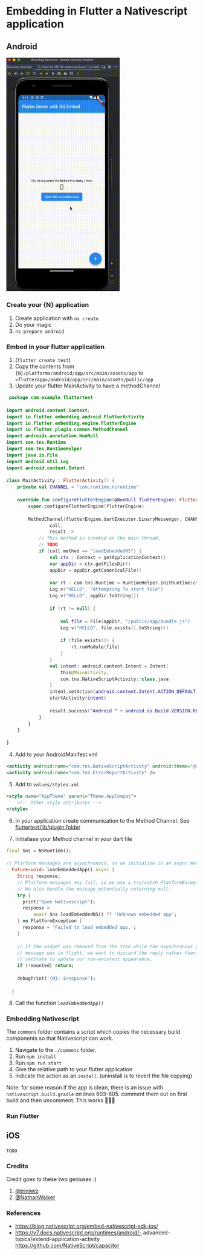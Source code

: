 # Embedding in Flutter a Nativescript application

## Android
<img src="./funfunfun.gif" alt="Nativescript app embedded in flutter" width="300">



### Create your {N} application

1. Create application with `ns create`
2. Do your magic
3. `ns prepare android`




### Embed in your flutter application

1. (`flutter create test`) 
2. Copy the contents from `{N}/platforms/android/app/src/main/assets/app` to `<flutterapp>/android/app/src/main/assets/public/app`
3. Update your flutter MainActivity to have a methodChannel
```kotlin
 package com.example.fluttertest

import android.content.Context;
import io.flutter.embedding.android.FlutterActivity
import io.flutter.embedding.engine.FlutterEngine
import io.flutter.plugin.common.MethodChannel
import androidx.annotation.NonNull
import com.tns.Runtime
import com.tns.RuntimeHelper
import java.io.File
import android.util.Log
import android.content.Intent

class MainActivity : FlutterActivity() {
    private val CHANNEL = "com.runtime.nsruntime"

    override fun configureFlutterEngine(@NonNull flutterEngine: FlutterEngine) {
        super.configureFlutterEngine(flutterEngine)

        MethodChannel(flutterEngine.dartExecutor.binaryMessenger, CHANNEL).setMethodCallHandler {
                call,
                result ->
            // This method is invoked on the main thread.
            // TODO
            if (call.method == "loadEmbeddedNS") {
                val ctx : Context = getApplicationContext()
                var appDir = ctx.getFilesDir()
                appDir = appDir.getCanonicalFile()

                var rt : com.tns.Runtime = RuntimeHelper.initRuntime(ctx)
                Log.v("HELLO", "Attempting To start file")
                Log.v("HELLO", appDir.toString())

                if (rt != null) {

                    val file = File(appDir, "/public/app/bundle.js")
                    Log.v("HELLO", file.exists().toString())

                    if (file.exists()) {
                        rt.runModule(file)
                    }
                }
                val intent: android.content.Intent = Intent(
                    this@MainActivity,
                    com.tns.NativeScriptActivity::class.java
                )
                intent.setAction(android.content.Intent.ACTION_DEFAULT)
                startActivity(intent)

                result.success("Android " + android.os.Build.VERSION.RELEASE);
            }
        }
    }

}
```
4. Add to your AndroidManifest.xml

```xml
<activity android:name="com.tns.NativeScriptActivity" android:theme="@style/AppTheme" />
<activity android:name="com.tns.ErrorReportActivity" />
```

5. Add to `values/styles.xml`

```xml
<style name="AppTheme" parent="Theme.AppCompat">
    <!-- Other style attributes -->
</style>
```

6. In your application create communication to the Method Channel. See [fluttertest/lib/plugin folder](fluttertest/lib/plugin)

7. Initialiase your Method channel in your dart file 
```dart
final $ns = NSRuntime();

// Platform messages are asynchronous, so we initialize in an async method.
  Future<void> loadEmbeddedApp() async {
    String response;
    // Platform messages may fail, so we use a try/catch PlatformException.
    // We also handle the message potentially returning null.
    try {
      print("Open Nativescript");
      response =
          await $ns.loadEmbeddedNS() ?? 'Unknown embedded app';
    } on PlatformException {
      response = 'Failed to load embedded app.';
    }

    // If the widget was removed from the tree while the asynchronous platform
    // message was in flight, we want to discard the reply rather than calling
    // setState to update our non-existent appearance.
    if (!mounted) return;

    debugPrint('{N}: $response');

  }
```
8. Call the function `loadEmbeddedApp()`

### Embedding Nativescript

The `commons` folder contains a script which copies the necessary build components so that Nativescript can work. 

1. Navigate to the `./commons` folder. 
2. Run `npm install`
3. Run `npm run start`
4. Give the relative path to your flutter application
5. Indicate the action as an `install`. (uninstall is to revert the file copying)

Note: for some reason if the app is clean, there is an issue with `nativescript.build.gradle` on lines 603-605. comment them out on first build and then uncomment. This works 🤷🏽‍♂️

### Run Flutter



## iOS

`TODO`



### Credits
Credit goes to these two geniuses :)

1. [@triniwiz](https://github.com/triniwiz) 
2. [@NathanWalker](https://github.com/NathanWalker)

### References

- https://blog.nativescript.org/embed-nativescript-sdk-ios/
- https://v7.docs.nativescript.org/runtimes/android/- advanced-topics/extend-application-activity
https://github.com/NativeScript/capacitor

